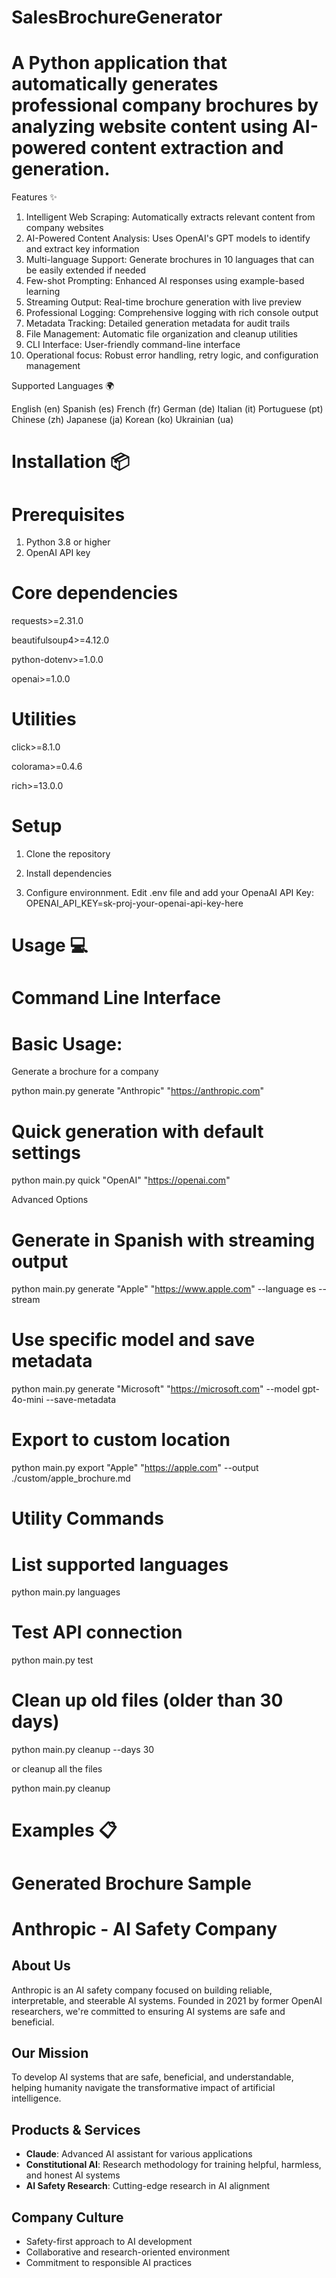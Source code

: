 # SalesBrochureGenerator

# A Python application that automatically generates professional company brochures by analyzing website content using AI-powered content extraction and generation.

Features ✨

1) Intelligent Web Scraping: Automatically extracts relevant content from company websites
2) AI-Powered Content Analysis: Uses OpenAI's GPT models to identify and extract key information
3) Multi-language Support: Generate brochures in 10 languages that can be easily extended if needed
4) Few-shot Prompting: Enhanced AI responses using example-based learning
5) Streaming Output: Real-time brochure generation with live preview
6) Professional Logging: Comprehensive logging with rich console output
7) Metadata Tracking: Detailed generation metadata for audit trails
8) File Management: Automatic file organization and cleanup utilities
9) CLI Interface: User-friendly command-line interface
10) Operational focus: Robust error handling, retry logic, and configuration management

Supported Languages 🌍

English (en)
Spanish (es)
French (fr)
German (de)
Italian (it)
Portuguese (pt)
Chinese (zh)
Japanese (ja)
Korean (ko)
Ukrainian (ua)

# Installation 📦

# Prerequisites

1) Python 3.8 or higher
2) OpenAI API key

# Core dependencies
requests>=2.31.0

beautifulsoup4>=4.12.0

python-dotenv>=1.0.0

openai>=1.0.0

# Utilities
click>=8.1.0

colorama>=0.4.6

rich>=13.0.0

# Setup

1) Clone the repository
   
2) Install dependencies
   
3) Configure environnment. Edit .env file and add your OpenaAI API Key:
OPENAI_API_KEY=sk-proj-your-openai-api-key-here

# Usage 💻

# Command Line Interface

# Basic Usage:
Generate a brochure for a company

python main.py generate "Anthropic" "https://anthropic.com"

# Quick generation with default settings

python main.py quick "OpenAI" "https://openai.com"

Advanced Options
# Generate in Spanish with streaming output

python main.py generate "Apple" "https://www.apple.com" --language es --stream

# Use specific model and save metadata

python main.py generate "Microsoft" "https://microsoft.com" --model gpt-4o-mini --save-metadata

# Export to custom location

python main.py export "Apple" "https://apple.com" --output ./custom/apple_brochure.md


# Utility Commands

# List supported languages
python main.py languages

# Test API connection
python main.py test

# Clean up old files (older than 30 days)
python main.py cleanup --days 30

or cleanup all the files

python main.py cleanup

# Examples 📋

# Generated Brochure Sample


# Anthropic - AI Safety Company

## About Us
Anthropic is an AI safety company focused on building reliable, 
interpretable, and steerable AI systems. Founded in 2021 by 
former OpenAI researchers, we're committed to ensuring AI 
systems are safe and beneficial.

## Our Mission
To develop AI systems that are safe, beneficial, and 
understandable, helping humanity navigate the transformative 
impact of artificial intelligence.

## Products & Services
- **Claude**: Advanced AI assistant for various applications
- **Constitutional AI**: Research methodology for training 
  helpful, harmless, and honest AI systems
- **AI Safety Research**: Cutting-edge research in AI alignment

## Company Culture
- Safety-first approach to AI development
- Collaborative and research-oriented environment
- Commitment to responsible AI practices





